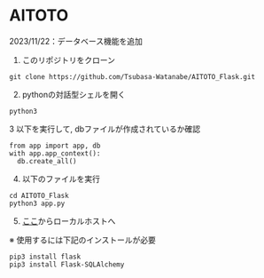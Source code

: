 # AITOTO

2023/11/22：データベース機能を追加

1. このリポジトリをクローン
```
git clone https://github.com/Tsubasa-Watanabe/AITOTO_Flask.git
```

2. pythonの対話型シェルを開く
```
python3
```

3 以下を実行して, dbファイルが作成されているか確認
```
from app import app, db
with app.app_context():
  db.create_all()
```

4. 以下のファイルを実行
```
cd AITOTO_Flask
python3 app.py
```

5. [ここ](http://127.0.0.1:5000)からローカルホストへ

※ 使用するには下記のインストールが必要
```
pip3 install flask
pip3 install Flask-SQLAlchemy
```

